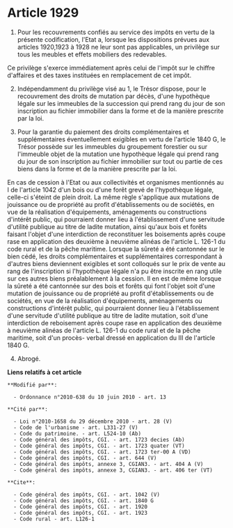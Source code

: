 # Article 1929

1. Pour les recouvrements confiés au service des impôts en vertu de la présente codification, l'Etat a, lorsque les
dispositions prévues aux articles 1920,1923 à 1928 ne leur sont pas applicables, un privilège sur tous les meubles et effets
mobiliers des redevables. 

Ce privilège s'exerce immédiatement après celui de l'impôt sur le chiffre d'affaires et des taxes instituées en remplacement
de cet impôt. 

2. Indépendamment du privilège visé au 1, le Trésor dispose, pour le recouvrement des droits de mutation par décès, d'une
hypothèque légale sur les immeubles de la succession qui prend rang du jour de son inscription au fichier immobilier dans la
forme et de la manière prescrite par la loi. 

3. Pour la garantie du paiement des droits complémentaires et supplémentaires éventuellement exigibles en vertu de l'article
1840 G, le Trésor possède sur les immeubles du groupement forestier ou sur l'immeuble objet de la mutation une hypothèque
légale qui prend rang du jour de son inscription au fichier immobilier sur tout ou partie de ces biens dans la forme et de la
manière prescrite par la loi. 

En cas de cession à l'Etat ou aux collectivités et organismes mentionnés au I de l'article 1042 d'un bois ou d'une forêt
grevé de l'hypothèque légale, celle-ci s'éteint de plein droit. La même règle s'applique aux mutations de jouissance ou de
propriété au profit d'établissements ou de sociétés, en vue de la réalisation d'équipements, aménagements ou constructions
d'intérêt public, qui pourraient donner lieu à l'établissement d'une servitude d'utilité publique au titre de ladite
mutation, ainsi qu'aux bois et forêts faisant l'objet d'une interdiction de reconstituer les boisements après coupe rase en
application des deuxième à neuvième alinéas de l'article L. 126-1 du code rural et de la pêche maritime. Lorsque la sûreté a
été cantonnée sur le bien cédé, les droits complémentaires et supplémentaires correspondant à d'autres biens deviennent
exigibles et sont colloqués sur le prix de vente au rang de l'inscription si l'hypothèque légale n'a pu être inscrite en rang
utile sur ces autres biens préalablement à la cession. Il en est de même lorsque la sûreté a été cantonnée sur des bois et
forêts qui font l'objet soit d'une mutation de jouissance ou de propriété au profit d'établissements ou de sociétés, en vue
de la réalisation d'équipements, aménagements ou constructions d'intérêt public, qui pourraient donner lieu à l'établissement
d'une servitude d'utilité publique au titre de ladite mutation, soit d'une interdiction de reboisement après coupe rase en
application des deuxième à neuvième alinéas de l'article L. 126-1 du code rural et de la pêche maritime, soit d'un procès-
verbal dressé en application du III de l'article 1840 G. 

4. Abrogé.

**Liens relatifs à cet article**

	**Modifié par**:

	  - Ordonnance n°2010-638 du 10 juin 2010 - art. 13

	**Cité par**:

	  - Loi n°2010-1658 du 29 décembre 2010 - art. 28 (V)
	  - Code de l'urbanisme - art. L331-27 (V)
	  - Code du patrimoine. - art. L524-10 (Ab)
	  - Code général des impôts, CGI. - art. 1723 decies (Ab)
	  - Code général des impôts, CGI. - art. 1723 quater (VT)
	  - Code général des impôts, CGI. - art. 1723 ter-00 A (VD)
	  - Code général des impôts, CGI. - art. 644 (V)
	  - Code général des impôts, annexe 3, CGIAN3. - art. 404 A (V)
	  - Code général des impôts, annexe 3, CGIAN3. - art. 406 ter (VT)

	**Cite**:

	  - Code général des impôts, CGI. - art. 1042 (V)
	  - Code général des impôts, CGI. - art. 1840 G
	  - Code général des impôts, CGI. - art. 1920
	  - Code général des impôts, CGI. - art. 1923
	  - Code rural - art. L126-1
